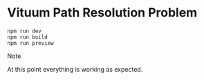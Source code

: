 # Vituum Path Resolution Problem

```shell
npm run dev
npm run build
npm run preview
```

> [!NOTE]  
> At this point everything is working as expected.
